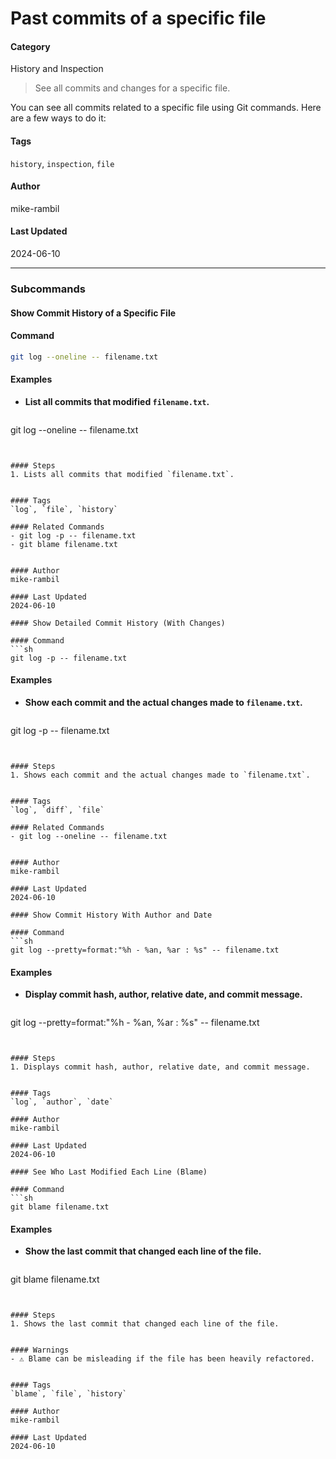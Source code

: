 # Past commits of a specific file


#### Category
History and Inspection
> See all commits and changes for a specific file.

You can see all commits related to a specific file using Git commands. Here are a few ways to do it:


#### Tags
`history`, `inspection`, `file`

#### Author
mike-rambil

#### Last Updated
2024-06-10

---

### Subcommands
#### Show Commit History of a Specific File

#### Command
```sh
git log --oneline -- filename.txt
```

#### Examples
- **List all commits that modified `filename.txt`.**

  ```sh
git log --oneline -- filename.txt
```


#### Steps
1. Lists all commits that modified `filename.txt`.


#### Tags
`log`, `file`, `history`

#### Related Commands
- git log -p -- filename.txt
- git blame filename.txt


#### Author
mike-rambil

#### Last Updated
2024-06-10

#### Show Detailed Commit History (With Changes)

#### Command
```sh
git log -p -- filename.txt
```

#### Examples
- **Show each commit and the actual changes made to `filename.txt`.**

  ```sh
git log -p -- filename.txt
```


#### Steps
1. Shows each commit and the actual changes made to `filename.txt`.


#### Tags
`log`, `diff`, `file`

#### Related Commands
- git log --oneline -- filename.txt


#### Author
mike-rambil

#### Last Updated
2024-06-10

#### Show Commit History With Author and Date

#### Command
```sh
git log --pretty=format:"%h - %an, %ar : %s" -- filename.txt
```

#### Examples
- **Display commit hash, author, relative date, and commit message.**

  ```sh
git log --pretty=format:"%h - %an, %ar : %s" -- filename.txt
```


#### Steps
1. Displays commit hash, author, relative date, and commit message.


#### Tags
`log`, `author`, `date`

#### Author
mike-rambil

#### Last Updated
2024-06-10

#### See Who Last Modified Each Line (Blame)

#### Command
```sh
git blame filename.txt
```

#### Examples
- **Show the last commit that changed each line of the file.**

  ```sh
git blame filename.txt
```


#### Steps
1. Shows the last commit that changed each line of the file.


#### Warnings
- ⚠️ Blame can be misleading if the file has been heavily refactored.


#### Tags
`blame`, `file`, `history`

#### Author
mike-rambil

#### Last Updated
2024-06-10

